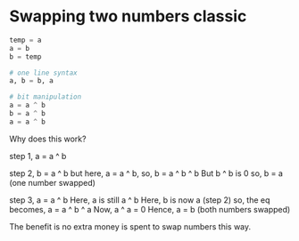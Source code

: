 # Swapping two numbers classic

```python
temp = a
a = b
b = temp

# one line syntax
a, b = b, a
```

```python
# bit manipulation
a = a ^ b
b = a ^ b
a = a ^ b
```

Why does this work?

step 1, 
a = a ^ b

step 2, 
b = a ^ b
but here, a = a ^ b, so,
b = a ^ b ^ b
But b ^ b is 0
so, b = a (one number swapped)

step 3,
a = a ^ b
Here, a is still a ^ b
Here, b is now a (step 2)
so, the eq becomes,
a = a ^ b ^ a
Now, a ^ a = 0
Hence, 
a = b (both numbers swapped)

The benefit is no extra money is spent to swap numbers this way.
